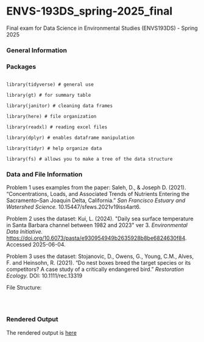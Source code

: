 # ENVS-193DS_spring-2025_final
Final exam for Data Science in Environmental Studies (ENVS193DS) - Spring 2025 


### General Information 




### Packages 

```

library(tidyverse) # general use 

library(gt) # for summary table

library(janitor) # cleaning data frames 

library(here) # file organization 

library(readxl) # reading excel files 

library(dplyr) # enables dataframe manipulation

library(tidyr) # help organize data

library(fs) # allows you to make a tree of the data structure

```

### Data and File Information 

Problem 1 uses examples from the paper:
Saleh, D., & Joseph D. (2021). “Concentrations, Loads, and Associated Trends of Nutrients Entering the Sacramento–San Joaquin Delta, California.” *San Francisco Estuary and Watershed Science.* 10.15447/sfews.2021v19iss4art6.

Problem 2 uses the dataset:
Kui, L. (2024). "Daily sea surface temperature in Santa Barbara channel between 1982 and 2023" ver 3. *Environmental Data Initiative.* https://doi.org/10.6073/pasta/e930954949b2635928b8be6824630f84. Accessed 2025-06-04.

Problem 3 uses the dataset:
Stojanovic, D., Owens, G., Young, C.M., Alves, F. and Heinsohn, R. (2021). “Do nest boxes breed the target species or its competitors? A case study of a critically endangered bird.” *Restoration Ecology.* DOI: 10.1111/rec.13319


File Structure: 

```



```


### Rendered Output 
The rendered output is [here](https://ethan-mathews24.github.io/ENVS-193DS_spring-2025_final/code/ENVS-193DS_spring-2025_final.html)









